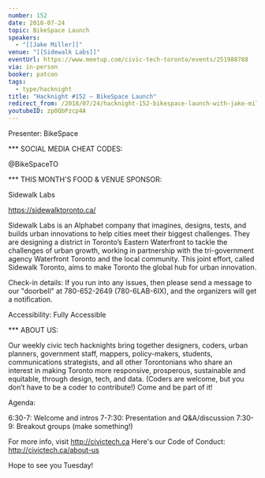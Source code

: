 ```yaml
---
number: 152
date: 2018-07-24
topic: BikeSpace Launch
speakers:
  - "[[Jake Miller]]"
venue: "[[Sidewalk Labs]]"
eventUrl: https://www.meetup.com/civic-tech-toronto/events/251988788
via: in-person
booker: patcon
tags:
  - type/hacknight
title: "Hacknight #152 – BikeSpace Launch"
redirect_from: /2018/07/24/hacknight-152-bikespace-launch-with-jake-miller/
youtubeID: zp0QbPzcp4A
---
```


Presenter: BikeSpace

*** SOCIAL MEDIA CHEAT CODES:

@BikeSpaceTO

*** THIS MONTH'S FOOD & VENUE SPONSOR:

Sidewalk Labs

https://sidewalktoronto.ca/

Sidewalk Labs is an Alphabet company that imagines, designs, tests, and builds urban innovations to help cities meet their biggest challenges. They are designing a district in Toronto’s Eastern Waterfront to tackle the challenges of urban growth, working in partnership with the tri-government agency Waterfront Toronto and the local community. This joint effort, called Sidewalk Toronto, aims to make Toronto the global hub for urban innovation.

Check-in details: If you run into any issues, then please send a message to our "doorbell" at 780-652-2649 (780-6LAB-6IX), and the organizers will get a notification.

Accessibility: Fully Accessible

*** ABOUT US:

Our weekly civic tech hacknights bring together designers, coders, urban planners, government staff, mappers, policy-makers, students, communications strategists, and all other Torontonians who share an interest in making Toronto more responsive, prosperous, sustainable and equitable, through design, tech, and data. (Coders are welcome, but you don’t have to be a coder to contribute!) Come and be part of it!

Agenda:

6:30-7: Welcome and intros
7-7:30: Presentation and Q&A/discussion
7:30-9: Breakout groups (make something!)

For more info, visit http://civictech.ca
Here's our Code of Conduct: http://civictech.ca/about-us

Hope to see you Tuesday!